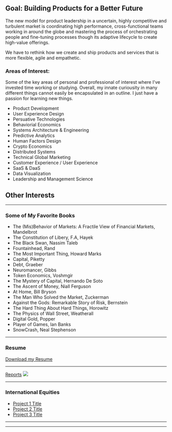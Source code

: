 ## Goal: Building Products for a Better Future

The new model for product leadership in a uncertain, highly competitive and turbulent market is coordinating high performance, cross-functional teams working in around the globe and mastering the process of orchestrating people and fine-tuning processes though its adaptive lifecycle to create high-value offerings. 

We have to rethink how we create and ship products and services that is more flexible, agile and empathetic.

### Areas of Interest:
Some of the key areas of personal and professional of interest where I've invested time working or studying. Overall, my innate curiousity in many different things cannot easily be encapsulated in an outline. I just have a passion for learning new things.

* Product Development
* User Experience Design
* Persuative Technologies
* Behaviorial Economics
* Systems Architecture & Engineering
* Predictive Analytics
* Human Factors Design
* Crypto Economics
* Distributed Systems
* Technical Global Marketing
* Customer Experience / User Experience
* SaaS & DaaS
* Data Visualization
* Leadership and Management Science


## Other Interests
---

### Some of My Favorite Books

* The (Mis)Behavior of Markets: A Fractile View of Financial Markets, Mandelbrot
* The Constitution of Libery, F.A, Hayek
* The Black Swan, Nassim Taleb
* Fountainhead, Rand
* The Most Important Thing, Howard Marks
* Capital, Piketty
* Debt, Graeber
* Neuromancer, Gibbs
* Token Economics, Voshmgir
* The Mystery of Capital, Hernando De Soto
* The Ascent of Money, Niall Ferguson
* At Home, Bill Bryson
* The Man Who Solved the Market, Zuckerman
* Against the Gods: Remarkable Story of Risk, Bernstein
* The Hard Thing About Hard Things, Horowitz
* The Physics of Wall Street, Weatherall
* Digital Gold, Popper
* Player of Games, Ian Banks
* SnowCrash, Neal Stephenson


---
### Resume
[Download my Resume](/pdf/James_Christopher_CV2021.pdf)

---
[Reports](http://example.com/)
<img src="images/airlines.png?raw=true"/>

---

### International Equities

- [Project 1 Title](http://example.com/)
- [Project 2 Title](http://example.com/)
- [Project 3 Title](http://example.com/)

---




---
